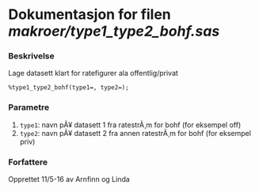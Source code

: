 
# Dokumentasjon for filen *makroer/type1_type2_bohf.sas*

### Beskrivelse

Lage datasett klart for ratefigurer ala offentlig/privat

```
%type1_type2_bohf(type1=, type2=);
```

### Parametre

1. `type1`: navn pÃ¥ datasett 1 fra ratestrÃ¸m for bohf (for eksempel off)
2. `type2`: navn pÃ¥ datasett 2 fra annen ratestrÃ¸m for bohf (for eksempel priv)

### Forfattere

Opprettet 11/5-16 av Arnfinn og Linda
